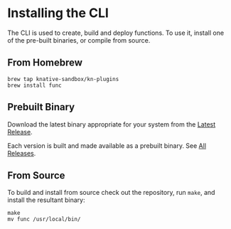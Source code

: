 # Installing the CLI

The CLI is used to create, build and deploy functions.  To use it, install one of the pre-built binaries, or compile from source.

## From Homebrew

```
brew tap knative-sandbox/kn-plugins
brew install func
```

## Prebuilt Binary

Download the latest binary appropriate for your system from the [Latest Release](https://github.com/knative-sandbox/kn-plugin-func/releases/latest/).

Each version is built and made available as a prebuilt binary.  See [All Releases](https://github.com/knative-sandbox/kn-plugin-func/releases/).

## From Source

To build and install from source check out the repository, run `make`, and install the resultant binary:
```
make
mv func /usr/local/bin/
```

